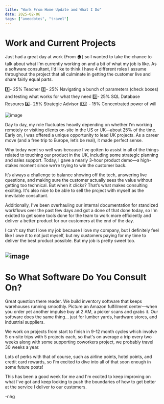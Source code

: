 ```yaml
---
title: "Work From Home Update and What I Do"
date: 2025-02-06
tags: ["anecdotes", "travel"]
---
```


# Work and Current Projects

Just had a great day at work (From 🏠) so I wanted to take the chance to talk about what I'm currently working on and a bit of what my job is like. As a software consultant, I'd like to think I have 4 different roles I assume throughout the project that all culminate in getting the customer live and share fairly equal parts.

1️⃣- 25% Teacher
2️⃣- 25% Navigating a bunch of parameters (check boxes) and testing what works for what they need
3️⃣- 25% SQL Database Resoures
4️⃣- 25% Strategic Advisor
(5️⃣) - 15% Concentrated power of will

![image](https://github.com/user-attachments/assets/a8004eb8-aaf9-4dce-b6e5-ef754a122b4b)


Day to day, my role fluctuates heavily depending on whether I’m working remotely or visiting clients on-site in the US or UK—about 25% of the time. Early on, I was offered a unique opportunity to lead UK projects. As a career move (and a free trip to Europe, let’s be real), it made perfect sense.

Why today went so well was because I've gotten to assist in all of the things related to touching our product in the UK, including some strategic planning and sales support. Today, I gave a nearly 3-hour product demo—a high-stakes moment since we’re trying to win the customer back. 

It’s always a challenge to balance showing off the tech, answering live questions, and making sure the customer actually sees the value without getting too technical. But when it clicks? That’s what makes consulting exciting. It's also nice to be able to sell the project with myself as the inevitable consultant.

Additionally, I've been overhauling our internal documentation for standized workflows over the past few days and got a done of that done today, so I'm exicted to get some tools done for the team to work more efficiently and deliver a better product for our customers at the end of the day. 

I can't say that I love my job because I love my company, but I definitely feel like I owe it to not just myself, but my customers paying for my time to deliver the best product possible. But my job is pretty sweet too.

![image](https://github.com/user-attachments/assets/6d79a075-486d-4d47-b0e9-1f45535b5cd1)
---
# So What Software Do You Consult On?

Great question there reader. We build inventory software that keeps warehouses running smoothly. Picture an Amazon fulfillment center—when you order yet another impulse buy at 2 AM, a picker scans and grabs it. Our software does the same thing... just for lumber yards, hardware stores, and industrial suppliers.

We work on projects from start to finish in 9-12 month cycles which involve 5 on-site trips with 5 projects each, so that's on average a trip every two weeks along with some supporting coworkers project, we probably travel 30 weeks a year.

Lots of perks with that of course, such as airline points, hotel points, and credit card rewards, so I'm excited to dive into all of that soon enough in some future posts! 

This has been a good week for me and I'm excited to keep improving on what I've got and keep looking to push the boundaries of how to get better at the service I deliver to our customers.

-nhg
